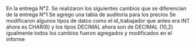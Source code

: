 En la entrega N°2.
Se realizaron los siguientes cambios que se diferencian de la entrega N°1
Se agrego una tabla de auditoria para los precios 
Se modificaron algunos tipos de datos como el id_trabajador que antes era INT ahora es CHAR(6) y los tipos DECIMAL ahora son de DECIMAL (10,2)
igualmente todos los cambios fueron agregados y modificados en el informe
